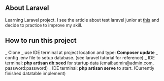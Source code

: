 ## About Laravel

Learning Laravel project. I see the article about test laravel junior at <a href="https://laraveldaily.com/test-junior-laravel-developer-sample-project/">this</a> and decide to practice to improve my skill.

## How to run this project
_ Clone
_ use IDE terminal at project location and type: <b>Composer update</b>
_ config .env file to setup database. (see laravel tutorial for reference)
_ IDE terminal: <b>php artisan db:seed</b> for startup data (email:admin@admin.com, password:password)
_ IDE terminal: <b>php artisan serve</b> to start.
(Currently finished datatable implement)
